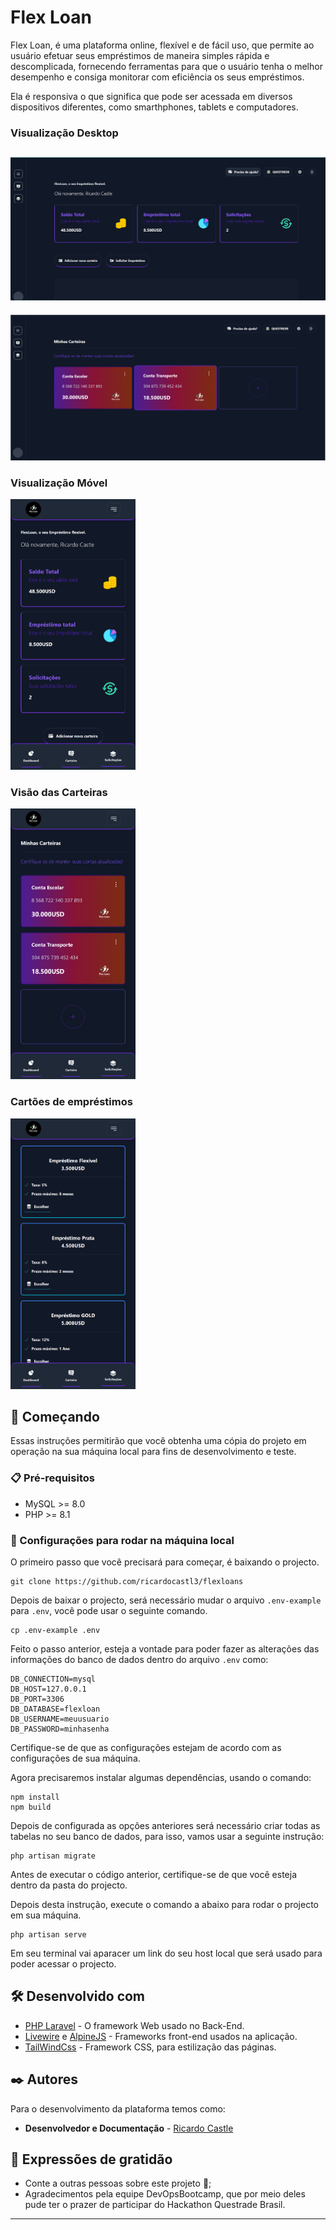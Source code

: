 


# Flex Loan

Flex Loan, é uma plataforma online, flexível e de fácil uso, que permite ao usuário efetuar seus empréstimos de maneira simples rápida e descomplicada, fornecendo ferramentas para que o usuário tenha o melhor desempenho e consiga monitorar com eficiência os seus empréstimos. 

Ela é responsiva o que significa que pode ser acessada em diversos dispositivos diferentes, como smarthphones, tablets e computadores.

### Visualização Desktop
![mobile-version](https://github.com/ricardocastl3/flexloans/blob/master/public/assets/Images/desktop-01.png?raw=true)
---
![mobile-version](https://github.com/ricardocastl3/flexloans/blob/master/public/assets/Images/desktop-02.png?raw=true)

### Visualização Móvel
<img src="https://github.com/ricardocastl3/flexloans/blob/master/public/assets/Images/mobile-version-01.png?raw=true" width="200">

### Visão das Carteiras
<img src="https://github.com/ricardocastl3/flexloans/blob/master/public/assets/Images/mobile-version-02.png?raw=true" width="200">

### Cartões de empréstimos
<img src="https://github.com/ricardocastl3/flexloans/blob/master/public/assets/Images/mobile-version-05.png?raw=true" width="200">

## 🚀 Começando

Essas instruções permitirão que você obtenha uma cópia do projeto em operação na sua máquina local para fins de desenvolvimento e teste.


### 📋 Pré-requisitos

* MySQL >= 8.0
* PHP >= 8.1

### 🔧 Configurações para rodar na máquina local

O primeiro passo que você precisará para começar, é baixando o projecto.

```
git clone https://github.com/ricardocastl3/flexloans
```

Depois de baixar o projecto, será necessário mudar o arquivo ``.env-example`` para ``.env``, você pode usar o seguinte comando.

```
cp .env-example .env
```

Feito o passo anterior, esteja a vontade para poder fazer as alterações das informações do banco de dados dentro do arquivo ``.env`` como:

```
DB_CONNECTION=mysql
DB_HOST=127.0.0.1
DB_PORT=3306
DB_DATABASE=flexloan
DB_USERNAME=meuusuario
DB_PASSWORD=minhasenha
```
Certifique-se de que as configurações estejam de acordo com as configurações de sua máquina.

Agora precisaremos instalar algumas dependências, usando o comando:

```
npm install
npm build
```

Depois de configurada as opções anteriores será necessário criar todas as tabelas no seu banco de dados, para isso, vamos usar a seguinte instrução:

```
php artisan migrate
```

Antes de executar o código anterior, certifique-se de que você esteja dentro da pasta do projecto.

Depois desta instrução, execute o comando a abaixo para rodar o projecto em sua máquina.

```
php artisan serve
```

Em seu terminal vai aparacer um link do seu host local que será usado para poder acessar o projecto.

## 🛠️ Desenvolvido com


* [PHP Laravel](https://laravel.com/docs/) - O framework Web usado no Back-End.
* [Livewire](https://laravel-livewire.com/docs/2.x/quickstart) e [AlpineJS](https://alpinejs.dev/) - Frameworks front-end usados na aplicação.
* [TailWindCss](https://tailwindcss.com/docs/installation) - Framework CSS, para estilização das páginas.

## ✒️ Autores

Para o desenvolvimento da plataforma temos como: 

* **Desenvolvedor e Documentação** - [Ricardo Castle](https://github.com/ricardocastl3)


## 🎁 Expressões de gratidão

* Conte a outras pessoas sobre este projeto 📢;
* Agradecimentos pela equipe DevOpsBootcamp, que por meio deles pude ter o prazer de participar do Hackathon Questrade Brasil.

---
